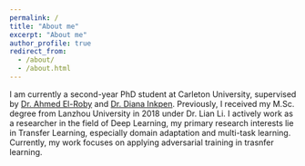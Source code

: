 ```yaml
---
permalink: /
title: "About me"
excerpt: "About me"
author_profile: true
redirect_from: 
  - /about/
  - /about.html
---
```


I am currently a second-year PhD student at Carleton University, supervised by [Dr. Ahmed El-Roby](https://people.scs.carleton.ca/~ahmedelroby/) and [Dr. Diana Inkpen](http://www.site.uottawa.ca/~diana/). Previously, I received my M.Sc. degree from Lanzhou University in 2018 under Dr. Lian Li. 
I actively work as a researcher in the field of Deep Learning, my primary research interests lie in Transfer Learning, especially domain adaptation and multi-task learning. Currently, my work focuses on applying adversarial training in trasnfer learning.

